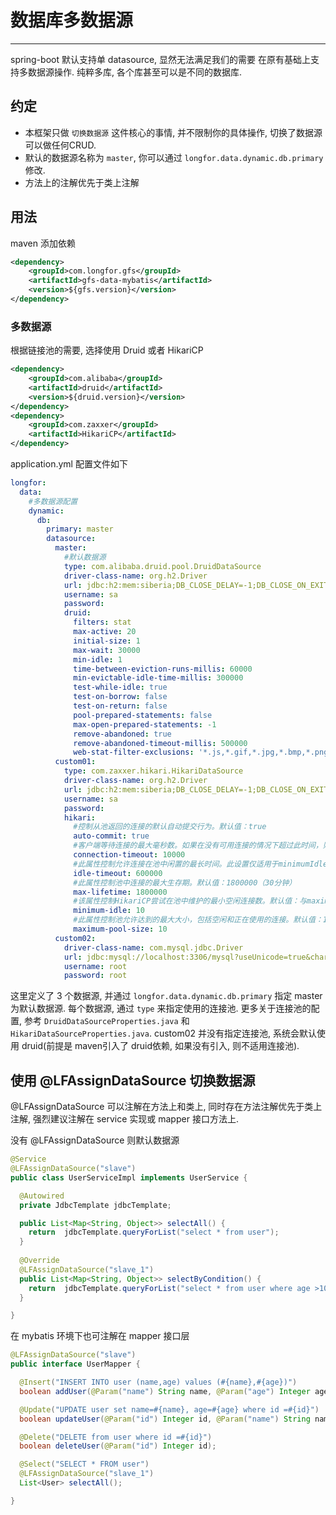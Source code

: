 # 数据库多数据源

---

spring-boot 默认支持单 datasource, 显然无法满足我们的需要
在原有基础上支持多数据源操作. 纯粹多库, 各个库甚至可以是不同的数据库.

## 约定

* 本框架只做 `切换数据源` 这件核心的事情, 并不限制你的具体操作, 切换了数据源可以做任何CRUD.
* 默认的数据源名称为 `master`, 你可以通过 `longfor.data.dynamic.db.primary` 修改.
* 方法上的注解优先于类上注解

## 用法

maven 添加依赖

```xml
<dependency>
    <groupId>com.longfor.gfs</groupId>
    <artifactId>gfs-data-mybatis</artifactId>
    <version>${gfs.version}</version>
</dependency>
```

### 多数据源

根据链接池的需要, 选择使用 Druid 或者 HikariCP

```xml
<dependency>
    <groupId>com.alibaba</groupId>
    <artifactId>druid</artifactId>
    <version>${druid.version}</version>
</dependency>
<dependency>
    <groupId>com.zaxxer</groupId>
    <artifactId>HikariCP</artifactId>
</dependency>
```

application.yml 配置文件如下

```yml
longfor:
  data:
    #多数据源配置
    dynamic:
      db: 
        primary: master
        datasource:
          master:
            #默认数据源
            type: com.alibaba.druid.pool.DruidDataSource
            driver-class-name: org.h2.Driver
            url: jdbc:h2:mem:siberia;DB_CLOSE_DELAY=-1;DB_CLOSE_ON_EXIT=FALSE
            username: sa
            password:
            druid:
              filters: stat
              max-active: 20
              initial-size: 1
              max-wait: 30000
              min-idle: 1
              time-between-eviction-runs-millis: 60000
              min-evictable-idle-time-millis: 300000
              test-while-idle: true
              test-on-borrow: false
              test-on-return: false
              pool-prepared-statements: false
              max-open-prepared-statements: -1
              remove-abandoned: true
              remove-abandoned-timeout-millis: 500000
              web-stat-filter-exclusions: '*.js,*.gif,*.jpg,*.bmp,*.png,*.css,*.ico,/druid/*,/download/*,/wj/*,/assets/*'
          custom01:
            type: com.zaxxer.hikari.HikariDataSource
            driver-class-name: org.h2.Driver
            url: jdbc:h2:mem:siberia;DB_CLOSE_DELAY=-1;DB_CLOSE_ON_EXIT=FALSE
            username: sa
            password:
            hikari:
              #控制从池返回的连接的默认自动提交行为。默认值：true
              auto-commit: true
              #客户端等待连接的最大毫秒数。如果在没有可用连接的情况下超过此时间，则会抛出SQLException。默认值：30000
              connection-timeout: 10000
              #此属性控制允许连接在池中闲置的最长时间。此设置仅适用于minimumIdle定义为小于maximumPoolSize。默认值：600000（10分钟）
              idle-timeout: 600000
              #此属性控制池中连接的最大生存期。默认值：1800000（30分钟）
              max-lifetime: 1800000
              #该属性控制HikariCP尝试在池中维护的最小空闲连接数。默认值：与maximumPoolSize相同
              minimum-idle: 10
              #此属性控制池允许达到的最大大小，包括空闲和正在使用的连接。默认值：10
              maximum-pool-size: 10
          custom02:
            driver-class-name: com.mysql.jdbc.Driver
            url: jdbc:mysql://localhost:3306/mysql?useUnicode=true&characterEncoding=UTF8
            username: root
            password: root
```

这里定义了 3 个数据源, 并通过 `longfor.data.dynamic.db.primary` 指定 master 为默认数据源.
每个数据源, 通过 `type` 来指定使用的连接池. 
更多关于连接池的配置, 参考 `DruidDataSourceProperties.java` 和 `HikariDataSourceProperties.java`.
custom02 并没有指定连接池, 系统会默认使用 druid(前提是 maven引入了 druid依赖, 如果没有引入, 则不适用连接池).

## 使用 @LFAssignDataSource 切换数据源
@LFAssignDataSource 可以注解在方法上和类上, 同时存在方法注解优先于类上注解, 强烈建议注解在 service 实现或 mapper 接口方法上.

没有 @LFAssignDataSource 则默认数据源

```java
@Service
@LFAssignDataSource("slave")
public class UserServiceImpl implements UserService {

  @Autowired
  private JdbcTemplate jdbcTemplate;

  public List<Map<String, Object>> selectAll() {
    return  jdbcTemplate.queryForList("select * from user");
  }
  
  @Override
  @LFAssignDataSource("slave_1")
  public List<Map<String, Object>> selectByCondition() {
    return  jdbcTemplate.queryForList("select * from user where age >10");
  }

}
```

在 mybatis 环境下也可注解在 mapper 接口层

```java
@LFAssignDataSource("slave")
public interface UserMapper {

  @Insert("INSERT INTO user (name,age) values (#{name},#{age})")
  boolean addUser(@Param("name") String name, @Param("age") Integer age);

  @Update("UPDATE user set name=#{name}, age=#{age} where id =#{id}")
  boolean updateUser(@Param("id") Integer id, @Param("name") String name, @Param("age") Integer age);

  @Delete("DELETE from user where id =#{id}")
  boolean deleteUser(@Param("id") Integer id);

  @Select("SELECT * FROM user")
  @LFAssignDataSource("slave_1")
  List<User> selectAll();

} 
```


